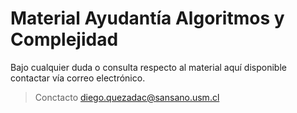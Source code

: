 # Material Ayudantía Algoritmos y Complejidad

Bajo cualquier duda o consulta respecto al material aquí disponible contactar vía correo electrónico.

> Conctacto diego.quezadac@sansano.usm.cl



